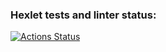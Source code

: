 ### Hexlet tests and linter status:
[![Actions Status](https://github.com/oberonych/python-project-lvl1/workflows/hexlet-check/badge.svg)](https://github.com/oberonych/python-project-lvl1/actions)